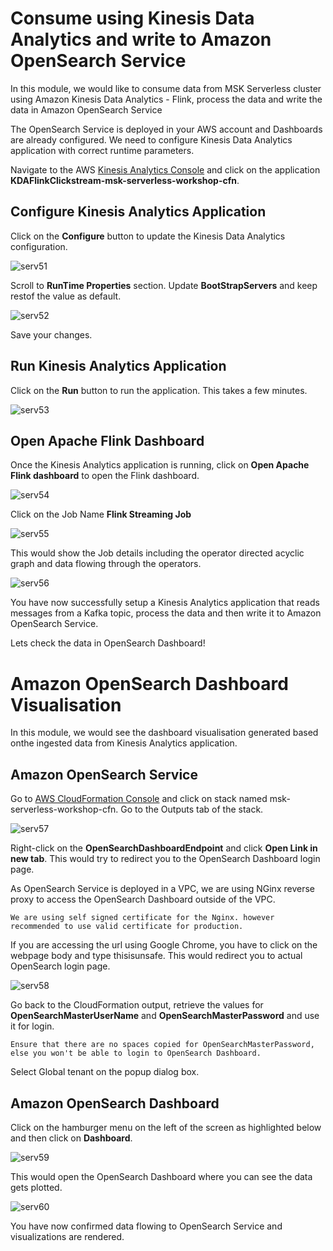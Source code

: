 # **Consume using Kinesis Data Analytics and write to Amazon OpenSearch Service**
In this module, we would like to consume data from MSK Serverless cluster using Amazon Kinesis Data Analytics - Flink, process the data and write the data in Amazon OpenSearch Service

The OpenSearch Service is deployed in your AWS account and Dashboards are already configured. We need to configure Kinesis Data Analytics application with correct runtime parameters.

Navigate to the AWS [Kinesis Analytics Console](https://us-east-2.console.aws.amazon.com/kinesisanalytics/) and click on the application **KDAFlinkClickstream-msk-serverless-workshop-cfn**.

## **Configure Kinesis Analytics Application**
Click on the **Configure** button to update the Kinesis Data Analytics configuration.

![serv51](images/serv51.png)

Scroll to **RunTime Properties** section. Update **BootStrapServers** and keep restof the value as default.

![serv52](images/serv52.png)

Save your changes.

## **Run Kinesis Analytics Application**
Click on the **Run** button to run the application. This takes a few minutes.

![serv53](images/serv53.png)

## **Open Apache Flink Dashboard**
Once the Kinesis Analytics application is running, click on **Open Apache Flink dashboard** to open the Flink dashboard.

![serv54](images/serv54.png)

Click on the Job Name **Flink Streaming Job**

![serv55](images/serv55.png)

This would show the Job details including the operator directed acyclic graph and data flowing through the operators.

![serv56](images/serv56.png)

You have now successfully setup a Kinesis Analytics application that reads messages from a Kafka topic, process the data and then write it to Amazon OpenSearch Service.

Lets check the data in OpenSearch Dashboard!

# **Amazon OpenSearch Dashboard Visualisation**
In this module, we would see the dashboard visualisation generated based onthe ingested data from Kinesis Analytics application.

## **Amazon OpenSearch Service**
Go to [AWS CloudFormation Console](https://us-east-2.console.aws.amazon.com/cloudformation/) and click on stack named msk-serverless-workshop-cfn. Go to the Outputs tab of the stack.

![serv57](images/serv57.png)

Right-click on the **OpenSearchDashboardEndpoint** and click **Open Link in new tab**. This would try to redirect you to the OpenSearch Dashboard login page.

As OpenSearch Service is deployed in a VPC, we are using NGinx reverse proxy to access the OpenSearch Dashboard outside of the VPC.

```
We are using self signed certificate for the Nginx. however recommended to use valid certificate for production.
```

If you are accessing the url using Google Chrome, you have to click on the webpage body and type thisisunsafe. This would redirect you to actual OpenSearch login page.

![serv58](images/serv58.png)

Go back to the CloudFormation output, retrieve the values for **OpenSearchMasterUserName** and **OpenSearchMasterPassword** and use it for login.

```
Ensure that there are no spaces copied for OpenSearchMasterPassword, else you won't be able to login to OpenSearch Dashboard.
```

Select Global tenant on the popup dialog box.

## **Amazon OpenSearch Dashboard**
Click on the hamburger menu on the left of the screen as highlighted below and then click on **Dashboard**.

![serv59](images/serv59.png)

This would open the OpenSearch Dashboard where you can see the data gets plotted.

![serv60](images/serv60.png)

You have now confirmed data flowing to OpenSearch Service and visualizations are rendered.
